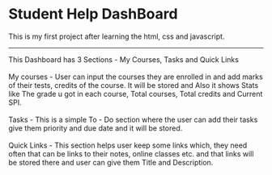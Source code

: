 # Student Help DashBoard

This is my first project after learning the html, css and javascript.<br><hr>
This Dashboard has 3 Sections - My Courses, Tasks and Quick Links<br><br>
My courses - User can input the courses they are enrolled in and add marks of their tests, credits of the course. It will be stored and Also it shows Stats like The grade u got in each course, Total courses, Total credits and Current SPI.<br><br>
Tasks - This is a simple To - Do section where the user can add their tasks give them priority and due date and it will be stored.<br><br>
Quick Links - This section helps user keep some links which, they need often that can be links to their notes, online classes etc. and that links will be stored there and user can give them Title and Description.
